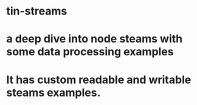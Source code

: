 # tin-streams
# a deep dive into node steams with some data processing examples
# It has custom readable and writable steams examples.
